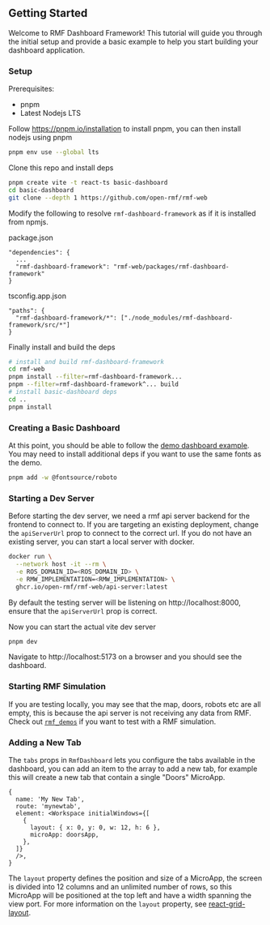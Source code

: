 ## Getting Started

Welcome to RMF Dashboard Framework! This tutorial will guide you through the initial setup and provide a basic example to help you start building your dashboard application.

### Setup

Prerequisites:

- pnpm
- Latest Nodejs LTS

Follow https://pnpm.io/installation to install pnpm, you can then install nodejs using pnpm

```bash
pnpm env use --global lts
```

Clone this repo and install deps

<!-- TODO(koonpeng): install from npmjs after package is published. -->

```bash
pnpm create vite -t react-ts basic-dashboard
cd basic-dashboard
git clone --depth 1 https://github.com/open-rmf/rmf-web
```

<!-- TODO(koonpeng): not needed after package is published -->

Modify the following to resolve `rmf-dashboard-framework` as if it is installed from npmjs.

package.json

```
"dependencies": {
  ...
  "rmf-dashboard-framework": "rmf-web/packages/rmf-dashboard-framework"
}
```

tsconfig.app.json

```
"paths": {
  "rmf-dashboard-framework/*": ["./node_modules/rmf-dashboard-framework/src/*"]
}
```

Finally install and build the deps

```bash
# install and build rmf-dashboard-framework
cd rmf-web
pnpm install --filter=rmf-dashboard-framework...
pnpm --filter=rmf-dashboard-framework^... build
# install basic-dashboard deps
cd ..
pnpm install
```

### Creating a Basic Dashboard

At this point, you should be able to follow the [demo dashboard example](../examples/demo/main.tsx). You may need to install additional deps if you want to use the same fonts as the demo.

```bash
pnpm add -w @fontsource/roboto
```

### Starting a Dev Server

Before starting the dev server, we need a rmf api server backend for the frontend to connect to. If you are targeting an existing deployment, change the `apiServerUrl` prop to connect to the correct url. If you do not have an existing server, you can start a local server with docker.

<!-- FIXME(koonpeng): ROS_DOMAIN_ID and RMW_IMPLEMENTATION will be confusing to people not familiar with ROS. Also we can't really set the RMW_IMPLEMENTATION if the image does not have it installed. -->

```bash
docker run \
  --network host -it --rm \
  -e ROS_DOMAIN_ID=<ROS_DOMAIN_ID> \
  -e RMW_IMPLEMENTATION=<RMW_IMPLEMENTATION> \
  ghcr.io/open-rmf/rmf-web/api-server:latest
```

By default the testing server will be listening on http://localhost:8000, ensure that the `apiServerUrl` prop is correct.

Now you can start the actual vite dev server

```bash
pnpm dev
```

Navigate to http://localhost:5173 on a browser and you should see the dashboard.

### Starting RMF Simulation

If you are testing locally, you may see that the map, doors, robots etc are all empty, this is because the api server is not receiving any data from RMF. Check out [`rmf_demos`](https://github.com/open-rmf/rmf_demos) if you want to test with a RMF simulation.

### Adding a New Tab

The `tabs` props in `RmfDashboard` lets you configure the tabs available in the dashboard, you can add an item to the array to add a new tab, for example this will create a new tab that contain a single "Doors" MicroApp.

```tsx
{
  name: 'My New Tab',
  route: 'mynewtab',
  element: <Workspace initialWindows={[
    {
      layout: { x: 0, y: 0, w: 12, h: 6 },
      microApp: doorsApp,
    },
  ]}
  />,
}
```

The `layout` property defines the position and size of a MicroApp, the screen is divided into 12 columns and an unlimited number of rows, so this MicroApp will be positioned at the top left and have a width spanning the view port. For more information on the `layout` property, see [react-grid-layout](https://github.com/react-grid-layout/react-grid-layout).
